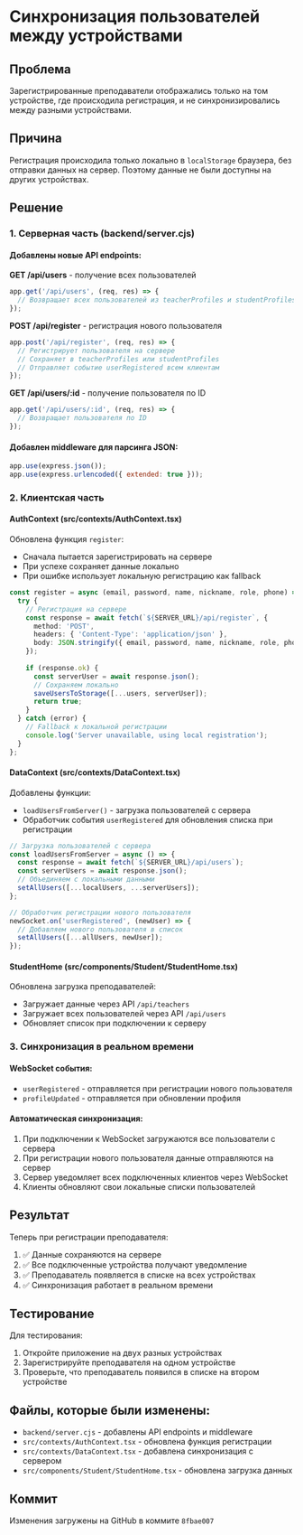 # Синхронизация пользователей между устройствами

## Проблема
Зарегистрированные преподаватели отображались только на том устройстве, где происходила регистрация, и не синхронизировались между разными устройствами.

## Причина
Регистрация происходила только локально в `localStorage` браузера, без отправки данных на сервер. Поэтому данные не были доступны на других устройствах.

## Решение

### 1. Серверная часть (backend/server.cjs)

#### Добавлены новые API endpoints:

**GET /api/users** - получение всех пользователей
```javascript
app.get('/api/users', (req, res) => {
  // Возвращает всех пользователей из teacherProfiles и studentProfiles
});
```

**POST /api/register** - регистрация нового пользователя
```javascript
app.post('/api/register', (req, res) => {
  // Регистрирует пользователя на сервере
  // Сохраняет в teacherProfiles или studentProfiles
  // Отправляет событие userRegistered всем клиентам
});
```

**GET /api/users/:id** - получение пользователя по ID
```javascript
app.get('/api/users/:id', (req, res) => {
  // Возвращает пользователя по ID
});
```

#### Добавлен middleware для парсинга JSON:
```javascript
app.use(express.json());
app.use(express.urlencoded({ extended: true }));
```

### 2. Клиентская часть

#### AuthContext (src/contexts/AuthContext.tsx)
Обновлена функция `register`:
- Сначала пытается зарегистрировать на сервере
- При успехе сохраняет данные локально
- При ошибке использует локальную регистрацию как fallback

```typescript
const register = async (email, password, name, nickname, role, phone) => {
  try {
    // Регистрация на сервере
    const response = await fetch(`${SERVER_URL}/api/register`, {
      method: 'POST',
      headers: { 'Content-Type': 'application/json' },
      body: JSON.stringify({ email, password, name, nickname, role, phone })
    });
    
    if (response.ok) {
      const serverUser = await response.json();
      // Сохраняем локально
      saveUsersToStorage([...users, serverUser]);
      return true;
    }
  } catch (error) {
    // Fallback к локальной регистрации
    console.log('Server unavailable, using local registration');
  }
};
```

#### DataContext (src/contexts/DataContext.tsx)
Добавлены функции:
- `loadUsersFromServer()` - загрузка пользователей с сервера
- Обработчик события `userRegistered` для обновления списка при регистрации

```typescript
// Загрузка пользователей с сервера
const loadUsersFromServer = async () => {
  const response = await fetch(`${SERVER_URL}/api/users`);
  const serverUsers = await response.json();
  // Объединяем с локальными данными
  setAllUsers([...localUsers, ...serverUsers]);
};

// Обработчик регистрации нового пользователя
newSocket.on('userRegistered', (newUser) => {
  // Добавляем нового пользователя в список
  setAllUsers([...allUsers, newUser]);
});
```

#### StudentHome (src/components/Student/StudentHome.tsx)
Обновлена загрузка преподавателей:
- Загружает данные через API `/api/teachers`
- Загружает всех пользователей через API `/api/users`
- Обновляет список при подключении к серверу

### 3. Синхронизация в реальном времени

#### WebSocket события:
- `userRegistered` - отправляется при регистрации нового пользователя
- `profileUpdated` - отправляется при обновлении профиля

#### Автоматическая синхронизация:
1. При подключении к WebSocket загружаются все пользователи с сервера
2. При регистрации нового пользователя данные отправляются на сервер
3. Сервер уведомляет всех подключенных клиентов через WebSocket
4. Клиенты обновляют свои локальные списки пользователей

## Результат

Теперь при регистрации преподавателя:
1. ✅ Данные сохраняются на сервере
2. ✅ Все подключенные устройства получают уведомление
3. ✅ Преподаватель появляется в списке на всех устройствах
4. ✅ Синхронизация работает в реальном времени

## Тестирование

Для тестирования:
1. Откройте приложение на двух разных устройствах
2. Зарегистрируйте преподавателя на одном устройстве
3. Проверьте, что преподаватель появился в списке на втором устройстве

## Файлы, которые были изменены:
- `backend/server.cjs` - добавлены API endpoints и middleware
- `src/contexts/AuthContext.tsx` - обновлена функция регистрации
- `src/contexts/DataContext.tsx` - добавлена синхронизация с сервером
- `src/components/Student/StudentHome.tsx` - обновлена загрузка данных

## Коммит
Изменения загружены на GitHub в коммите `8fbae007` 